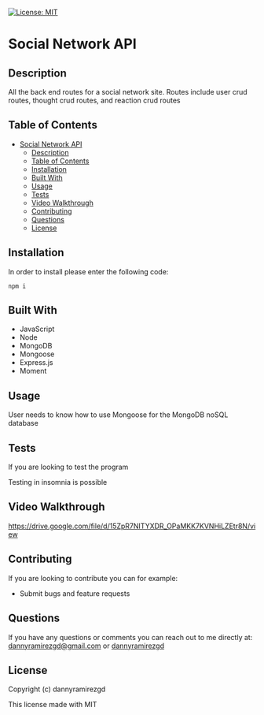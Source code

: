 [![License: MIT](https://img.shields.io/badge/License-MIT-yellow.svg)](https://opensource.org/licenses/MIT)
# Social Network API

## Description
All the back end routes for a social network site. Routes include user crud routes, thought crud routes, and reaction crud routes

## Table of Contents
- [Social Network API](#social-network-api)
  - [Description](#description)
  - [Table of Contents](#table-of-contents)
  - [Installation](#installation)
  - [Built With](#built-with)
  - [Usage](#usage)
  - [Tests](#tests)
  - [Video Walkthrough](#video-walkthrough)
  - [Contributing](#contributing)
  - [Questions](#questions)
  - [License](#license)
## Installation
In order to install please enter the following code:
```
npm i
```
## Built With
* JavaScript
* Node
* MongoDB
* Mongoose
* Express.js
* Moment

## Usage
User needs to know how to use Mongoose for the MongoDB noSQL database

## Tests
If you are looking to test the program 

Testing in insomnia is possible

## Video Walkthrough
https://drive.google.com/file/d/15ZpR7NITYXDR_OPaMKK7KVNHiLZEtr8N/view

## Contributing
If you are looking to contribute you can for example: 
* Submit bugs and feature requests


## Questions
If you have any questions or comments you can reach out to me directly at: dannyramirezgd@gmail.com or [dannyramirezgd](https://github.com/dannyramirezgd)
  
  ## License
  Copyright (c) dannyramirezgd

  This license made with MIT
  
